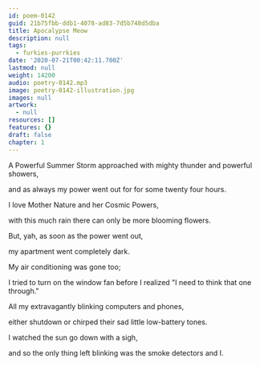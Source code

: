 ```yaml
---
id: poem-0142
guid: 21b75fbb-ddb1-4078-ad83-7d5b748d5dba
title: Apocalypse Meow
description: null
tags:
  - furkies-purrkies
date: '2020-07-21T00:42:11.700Z'
lastmod: null
weight: 14200
audio: poetry-0142.mp3
image: poetry-0142-illustration.jpg
images: null
artwork:
  - null
resources: []
features: {}
draft: false
chapter: 1
---
```


A Powerful Summer Storm approached with mighty thunder and powerful showers,

and as always my power went out for for some twenty four hours.

I love Mother Nature and her Cosmic Powers,

with this much rain there can only be more blooming flowers.

But, yah, as soon as the power went out,

my apartment went completely dark.

My air conditioning was gone too;

I tried to turn on the window fan before I realized "I need to think that one through."

All my extravagantly blinking computers and phones,

either shutdown or chirped their sad little low-battery tones.

I watched the sun go down with a sigh,

and so the only thing left blinking was the smoke detectors and I.
